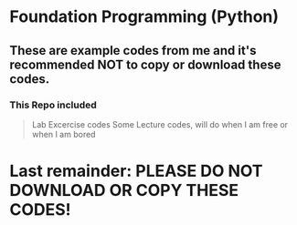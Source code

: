 # Foundation Programming (Python)
## These are example codes from me and it's recommended **NOT** to copy or download these codes.

### This Repo included

> Lab Excercise codes
> Some Lecture codes, will do when I am free or when I am bored

# Last remainder: **PLEASE DO NOT DOWNLOAD OR COPY THESE CODES!** 

